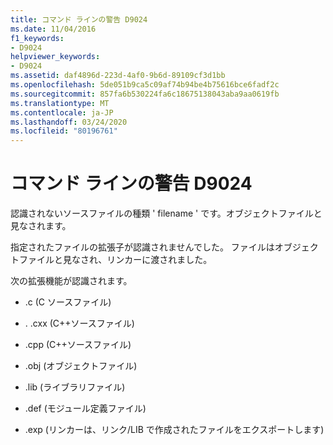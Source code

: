 ```yaml
---
title: コマンド ラインの警告 D9024
ms.date: 11/04/2016
f1_keywords:
- D9024
helpviewer_keywords:
- D9024
ms.assetid: daf4896d-223d-4af0-9b6d-89109cf3d1bb
ms.openlocfilehash: 5de051b9ca5c09af74b94be4b75616bce6fadf2c
ms.sourcegitcommit: 857fa6b530224fa6c18675138043aba9aa0619fb
ms.translationtype: MT
ms.contentlocale: ja-JP
ms.lasthandoff: 03/24/2020
ms.locfileid: "80196761"
---
```

# <a name="command-line-warning-d9024"></a>コマンド ラインの警告 D9024

認識されないソースファイルの種類 ' filename ' です。オブジェクトファイルと見なされます。

指定されたファイルの拡張子が認識されませんでした。 ファイルはオブジェクトファイルと見なされ、リンカーに渡されました。

次の拡張機能が認識されます。

- .c (C ソースファイル)

- . .cxx (C++ソースファイル)

- .cpp (C++ソースファイル)

- .obj (オブジェクトファイル)

- .lib (ライブラリファイル)

- .def (モジュール定義ファイル)

- .exp (リンカーは、リンク/LIB で作成されたファイルをエクスポートします)
